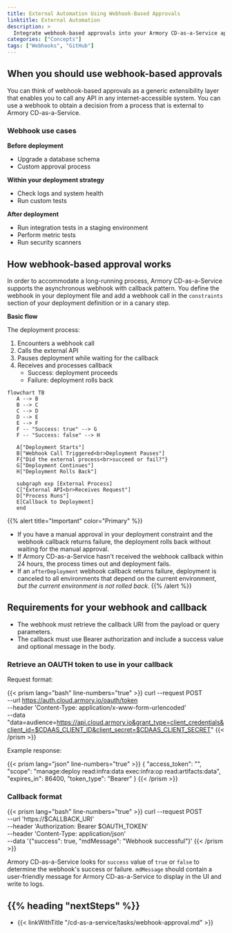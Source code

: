 ```yaml
---
title: External Automation Using Webhook-Based Approvals
linktitle: External Automation
description: >
  Integrate webhook-based approvals into your Armory CD-as-a-Service app deployment process.
categories: ["Concepts"]
tags: ["Webhooks", "GitHub"]
---
```


## When you should use webhook-based approvals

You can think of webhook-based approvals as a generic extensibility layer that enables you to call any API in any internet-accessible system. You can use a webhook to obtain a decision from a process that is external to Armory CD-as-a-Service.  

### Webhook use cases

**Before deployment**

- Upgrade a database schema
- Custom approval process

**Within your deployment strategy**

- Check logs and system health
- Run custom tests

**After deployment**

- Run integration tests in a staging environment
- Perform metric tests
- Run security scanners

## How webhook-based approval works

In order to accommodate a long-running process, Armory CD-as-a-Service supports the asynchronous webhook with callback pattern. You define the webhook in your deployment file and add a webhook call in the `constraints` section of your deployment definition or in a canary step.

**Basic flow**

The deployment process:
1. Encounters a webhook call
1. Calls the external API
1. Pauses deployment while waiting for the callback
1. Receives and processes callback
   - Success: deployment proceeds
   - Failure: deployment rolls back

```mermaid
flowchart TB   
   A --> B
   B --> C
   C --> D
   D --> E
   E --> F
   F -- "Success: true" --> G
   F -- "Success: false" --> H

   A["Deployment Starts"]
   B["Webhook Call Triggered<br>Deployment Pauses"]
   F{"Did the external process<br>succeed or fail?"}
   G["Deployment Continues"]
   H["Deployment Rolls Back"]

   subgraph exp [External Process]
   C["External API<br>Receives Request"]
   D["Process Runs"]
   E[Callback to Deployment]
   end
```

{{% alert title="Important" color="Primary" %}}
- If you have a manual approval in your deployment constraint and the webhook callback returns failure, the deployment rolls back without waiting for the manual approval.
- If Armory CD-as-a-Service hasn't received the webhook callback within 24 hours, the process times out and deployment fails.
- If an `afterDeployment` webhook callback returns failure, deployment is canceled to all environments that depend on the current environment, _but the current environment is not rolled back_.
{{% /alert %}}

## Requirements for your webhook and callback

- The webhook must retrieve the callback URI from the payload or query parameters.
- The callback must use Bearer authorization and include a success value and optional message in the body.

### Retrieve an OAUTH token to use in your callback

Request format:

{{< prism lang="bash"  line-numbers="true" >}}
curl --request POST \
  --url https://auth.cloud.armory.io/oauth/token \
  --header 'Content-Type: application/x-www-form-urlencoded' \
  --data "data=audience=https://api.cloud.armory.io&grant_type=client_credentials&client_id=$CDAAS_CLIENT_ID&client_secret=$CDAAS_CLIENT_SECRET"
{{< /prism >}}

Example response:

{{< prism lang="json"  line-numbers="true" >}}
{
  "access_token": "<very long access token>",
  "scope": "manage:deploy read:infra:data exec:infra:op read:artifacts:data",
  "expires_in": 86400,
  "token_type": "Bearer"
}
{{< /prism >}}

### Callback format

{{< prism lang="bash"  line-numbers="true" >}}
curl --request POST \
  --url 'https://$CALLBACK_URI' \
  --header 'Authorization: Bearer $OAUTH_TOKEN' \
  --header 'Content-Type: application/json' \
  --data '{"success": true, "mdMessage": "Webhook successful"}'
{{< /prism >}}

Armory CD-as-a-Service looks for `success` value of `true` or `false` to determine the webhook's success or failure. `mdMessage` should contain a user-friendly message for Armory CD-as-a-Service to display in the UI and write to logs.

## {{%  heading "nextSteps" %}}

* {{< linkWithTitle "/cd-as-a-service/tasks/webhook-approval.md" >}}